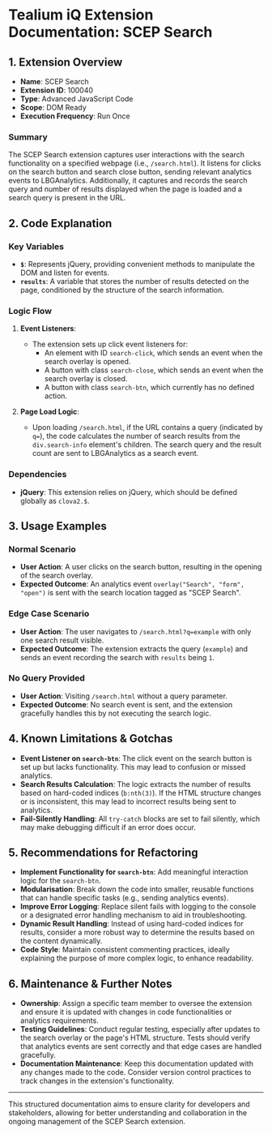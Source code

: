 # Tealium iQ Extension Documentation: SCEP Search

## 1. Extension Overview

- **Name**: SCEP Search
- **Extension ID**: 100040
- **Type**: Advanced JavaScript Code
- **Scope**: DOM Ready
- **Execution Frequency**: Run Once

### Summary
The SCEP Search extension captures user interactions with the search functionality on a specified webpage (i.e., `/search.html`). It listens for clicks on the search button and search close button, sending relevant analytics events to LBGAnalytics. Additionally, it captures and records the search query and number of results displayed when the page is loaded and a search query is present in the URL.

## 2. Code Explanation

### Key Variables
- **`$`**: Represents jQuery, providing convenient methods to manipulate the DOM and listen for events.
- **`results`**: A variable that stores the number of results detected on the page, conditioned by the structure of the search information.

### Logic Flow
1. **Event Listeners**: 
   - The extension sets up click event listeners for:
     - An element with ID `search-click`, which sends an event when the search overlay is opened.
     - A button with class `search-close`, which sends an event when the search overlay is closed.
     - A button with class `search-btn`, which currently has no defined action.
   
2. **Page Load Logic**:
   - Upon loading `/search.html`, if the URL contains a query (indicated by `q=`), the code calculates the number of search results from the `div.search-info` element's children. The search query and the result count are sent to LBGAnalytics as a search event.

### Dependencies
- **jQuery**: This extension relies on jQuery, which should be defined globally as `clova2.$`.

## 3. Usage Examples

### Normal Scenario
- **User Action**: A user clicks on the search button, resulting in the opening of the search overlay.
- **Expected Outcome**: An analytics event `overlay("Search", "form", "open")` is sent with the search location tagged as "SCEP Search".

### Edge Case Scenario
- **User Action**: The user navigates to `/search.html?q=example` with only one search result visible.
- **Expected Outcome**: The extension extracts the query (`example`) and sends an event recording the search with `results` being `1`.

### No Query Provided
- **User Action**: Visiting `/search.html` without a query parameter.
- **Expected Outcome**: No search event is sent, and the extension gracefully handles this by not executing the search logic.

## 4. Known Limitations & Gotchas

- **Event Listener on `search-btn`**: The click event on the search button is set up but lacks functionality. This may lead to confusion or missed analytics.
- **Search Results Calculation**: The logic extracts the number of results based on hard-coded indices (`b:nth(3)`). If the HTML structure changes or is inconsistent, this may lead to incorrect results being sent to analytics.
- **Fail-Silently Handling**: All `try-catch` blocks are set to fail silently, which may make debugging difficult if an error does occur.

## 5. Recommendations for Refactoring

- **Implement Functionality for `search-btn`**: Add meaningful interaction logic for the `search-btn`.
- **Modularisation**: Break down the code into smaller, reusable functions that can handle specific tasks (e.g., sending analytics events).
- **Improve Error Logging**: Replace silent fails with logging to the console or a designated error handling mechanism to aid in troubleshooting.
- **Dynamic Result Handling**: Instead of using hard-coded indices for results, consider a more robust way to determine the results based on the content dynamically.
- **Code Style**: Maintain consistent commenting practices, ideally explaining the purpose of more complex logic, to enhance readability.

## 6. Maintenance & Further Notes

- **Ownership**: Assign a specific team member to oversee the extension and ensure it is updated with changes in code functionalities or analytics requirements.
- **Testing Guidelines**: Conduct regular testing, especially after updates to the search overlay or the page's HTML structure. Tests should verify that analytics events are sent correctly and that edge cases are handled gracefully.
- **Documentation Maintenance**: Keep this documentation updated with any changes made to the code. Consider version control practices to track changes in the extension's functionality.

--- 

This structured documentation aims to ensure clarity for developers and stakeholders, allowing for better understanding and collaboration in the ongoing management of the SCEP Search extension.